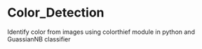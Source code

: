 # Color_Detection
Identify color from images using colorthief module in python and GuassianNB classifier
